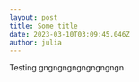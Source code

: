 ```yaml
---
layout: post
title: Some title
date: 2023-03-10T03:09:45.046Z
author: julia
---
```

T﻿esting gngngngngngngngngn
